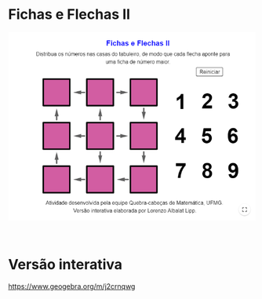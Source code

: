 # Fichas e Flechas II

![](preview.png)

<br>

# Versão interativa

https://www.geogebra.org/m/j2crnqwg